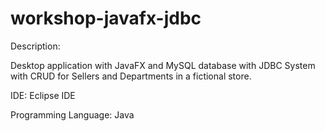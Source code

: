 # workshop-javafx-jdbc



Description:

Desktop application with JavaFX and MySQL database with JDBC
System with CRUD for Sellers and Departments in a fictional store.

IDE: Eclipse IDE

Programming Language: Java
